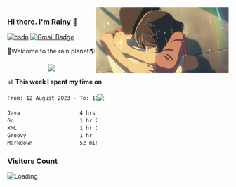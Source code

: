 <img  align='right' height="150" src="https://github.com/LikeRainDay/LikeRainDay/blob/master/pic/img_rain_1.gif?raw=true">



### Hi there. I'm Rainy :lemon:

[![csdn](https://img.shields.io/badge/-csdn-c14438?style=flat-square&logo=c&logoColor=white)](https://blog.csdn.net/qq_15807167)
[![Gmail Badge](https://img.shields.io/badge/-gmail-c14438?style=flat-square&logo=Gmail&logoColor=white&link=mailto:houshuai0816@gmail.com)](mailto:houshuai0816@gmail.com)

🚀Welcome to the rain planet🌎

<center>
<img align='center'  src="https://source.unsplash.com/user/rainyhehe/likes">
</center>

📊 **This week I spent my time on**

<img align='right'   width="300" src="https://github-readme-stats.vercel.app/api?username=LikeRainDay&show_icons=true&title_color=fff&icon_color=79ff97&text_color=9f9f9f&bg_color=151515&count_private=true">

<!--START_SECTION:waka-->

```txt
From: 12 August 2023 - To: 19 August 2023

Java                   4 hrs 19 mins   ████████░░░░░░░░░░░░░░░░░   31.74 %
Go                     1 hr 21 mins    ██▓░░░░░░░░░░░░░░░░░░░░░░   10.00 %
XML                    1 hr 13 mins    ██▒░░░░░░░░░░░░░░░░░░░░░░   09.06 %
Groovy                 1 hr            ██░░░░░░░░░░░░░░░░░░░░░░░   07.36 %
Markdown               52 mins         █▓░░░░░░░░░░░░░░░░░░░░░░░   06.42 %
```

<!--END_SECTION:waka-->

### Visitors Count
<img align="left" src = "https://profile-counter.glitch.me/LikeRainDay/count.svg" alt ="Loading">
